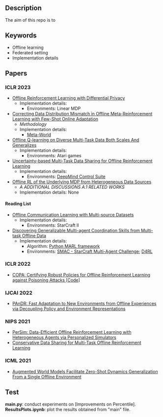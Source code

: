 ## Description
The aim of this repo is to 


## Keywords
* Offline learning
* Federated setting
* Implementation details

## Papers
### ICLR 2023
- [Offline Reinforcement Learning with Differential Privacy](https://openreview.net/forum?id=NT51Ty0-Bfu)
	- Implementation details:
		- Environments: Linear MDP
- [Correcting Data Distribution Mismatch in Offline Meta-Reinforcement Learning with Few-Shot Online Adaptation](https://openreview.net/forum?id=Dk7tsv9fkF)
	- *Methodology*
	- Implementation details:
		 - [Meta-World](https://meta-world.github.io/)
- [Offline Q-learning on Diverse Multi-Task Data Both Scales And Generalizes](https://openreview.net/forum?id=4-k7kUavAj)
	- Implementation details:
		- Environments: Atari games
- [Uncertainty-based Multi-Task Data Sharing for Offline Reinforcement Learning](https://openreview.net/forum?id=u1Vj68CJZP)
	- Implementation details:
		- Environments: [DeepMind Control Suite](https://www.deepmind.com/publications/deepmind-control-suite)
- [Offline RL of the Underlying MDP from Heterogeneous Data Sources](https://openreview.net/forum?id=AR4rOT4sECN)
	- *A ADDITIONAL DISCUSSIONS A.1 RELATED WORKS*
	- Implementation details: None
#### Reading List
- [Offline Communication Learning with Multi-source Datasets](https://openreview.net/forum?id=R4oodnmxb9m)
	- Implementation details: 
		- Environments: StarCraft II
- [Discovering Generalizable Multi-agent Coordination Skills from Multi-task Offline Data](https://openreview.net/forum?id=53FyUAdP7d)
	- Implementation details: 
		- Algorithm: [Python MARL framework](https://github.com/oxwhirl/pymarl)
		- Environments: [SMAC - StarCraft Multi-Agent Challenge](https://github.com/oxwhirl/smac); [D4RL](https://sites.google.com/view/d4rl/home)

### ICLR 2022
- [COPA: Certifying Robust Policies for Offline Reinforcement Learning against Poisoning Attacks ](https://openreview.net/forum?id=psh0oeMSBiF)[[Code](https://github.com/AI-secure/COPA)]

### IJCAI 2022
- [PAnDR: Fast Adaptation to New Environments from Offline Experiences via Decoupling Policy and Environment Representations](https://arxiv.org/abs/2204.02877)

### NIPS 2021
- [PerSim: Data-Efficient Offline Reinforcement Learning with Heterogeneous Agents via Personalized Simulators](https://arxiv.org/abs/2102.06961)
- [Conservative Data Sharing for Multi-Task Offline Reinforcement Learning](https://papers.nips.cc/paper/2021/hash/5fd2c06f558321eff612bbbe455f6fbd-Abstract.html)

### ICML 2021
- [Augmented World Models Facilitate Zero-Shot Dynamics Generalization From a Single Offline Environment](https://arxiv.org/abs/2104.05632)

## Test
**main.py**: conduct experiments on [Improvements on Percentile]. <br>
**ResultsPlots.ipynb**: plot the results obtained from "main" file.<br>


